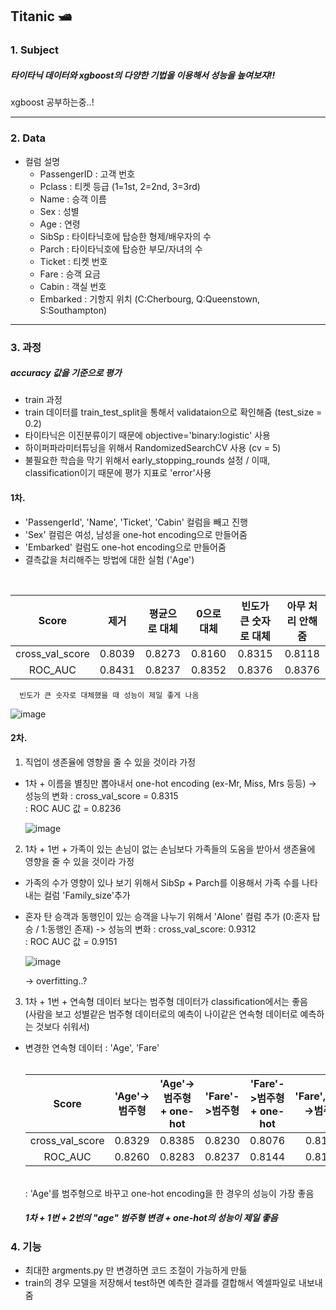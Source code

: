 Titanic 🛥️
---
### 1. Subject
##### 타이타닉 데이터와 xgboost의 다양한 기법을 이용해서 성능을 높여보쟈!!
xgboost 공부하는중..!

---
### 2. Data
 - 컬럼 설명
   - PassengerID : 고객 번호
   - Pclass : 티켓 등급 (1=1st, 2=2nd, 3=3rd)
   - Name : 승객 이름
   - Sex : 성별
   - Age : 연령
   - SibSp : 타이타닉호에 탑승한 형제/배우자의 수
   - Parch : 타이타닉호에 탑승한 부모/자녀의 수
   - Ticket : 티켓 번호
   - Fare : 승객 요금
   - Cabin : 객실 번호
   - Embarked : 기항지 위치 (C:Cherbourg, Q:Queenstown, S:Southampton)

---
### 3. 과정
##### accuracy 값을 기준으로 평가
  - train 과정
   - train 데이터를 train_test_split을 통해서 validataion으로 확인해줌 (test_size = 0.2)
   - 타이타닉은 이진분류이기 때문에 objective='binary:logistic' 사용
   - 하이퍼파라미터튜닝을 위해서 RandomizedSearchCV 사용 (cv = 5)
   - 불필요한 학습을 막기 위해서 early_stopping_rounds 설정 / 이때, classification이기 때문에 평가 지표로 'error'사용

#### 1차.
 - 'PassengerId', 'Name', 'Ticket', 'Cabin' 컬럼을 빼고 진행
 - 'Sex' 컬럼은 여성, 남성을 one-hot encoding으로 만들어줌
 - 'Embarked' 컬럼도 one-hot encoding으로 만들어줌
 - 결측값을 처리해주는 방법에 대한 실험 ('Age')
  <br>
  
   Score|제거|평균으로 대체|0으로 대체|빈도가 큰 숫자로 대체|아무 처리 안해줌
   :---:|:---:|:---:|:---:|:---:|:---:
   cross_val_score|0.8039|0.8273|0.8160|0.8315|0.8118
   ROC_AUC|0.8431|0.8237|0.8352|0.8376|0.8376
   
      빈도가 큰 숫자로 대체했을 때 성능이 제일 좋게 나옴
      
![image](https://user-images.githubusercontent.com/55525705/147059211-1941e8ae-4e6d-4f92-abed-b762d3e41aab.png)
    
#### 2차.
 1. 직업이 생존율에 영향을 줄 수 있을 것이라 가정
 - 1차 + 이름을 별칭만 뽑아내서 one-hot encoding (ex-Mr, Miss, Mrs 등등)
    -> 성능의 변화
       : cross_val_score = 0.8315 <br>
       : ROC AUC 값 = 0.8236
       
    ![image](https://user-images.githubusercontent.com/55525705/147039710-23eb13ec-d396-47fe-a962-fd127eac3a83.png)
    
 2. 1차 + 1번 + 가족이 있는 손님이 없는 손님보다 가족들의 도움을 받아서 생존율에 영향을 줄 수 있을 것이라 가정
 - 가족의 수가 영향이 있나 보기 위해서 SibSp + Parch를 이용해서 가족 수를 나타내는 컬럼 'Family_size'추가
 - 혼자 탄 승객과 동행인이 있는 승객을 나누기 위해서 'Alone' 컬럼 추가 (0:혼자 탑승 / 1:동행인 존재)
    -> 성능의 변화
       : cross_val_score: 0.9312 <br>
       : ROC AUC 값 = 0.9151
       
     ![image](https://user-images.githubusercontent.com/55525705/147043711-193a5647-9571-423a-b569-61f88e74eaff.png)
      
     -> overfitting..?
 
 3. 1차 + 1번 + 연속형 데이터 보다는 범주형 데이터가 classification에서는 좋음 <br>
   (사람을 보고 성별같은 범주형 데이터로의 예측이 나이같은 연속형 데이터로 예측하는 것보다 쉬워서)
 - 변경한 연속형 데이터 : 'Age', 'Fare' <br><br>
 
    Score|'Age'->범주형|'Age'->범주형 + one-hot|'Fare'->범주형|'Fare'->범주형 + one-hot|'Fare','Age'->범주형|'Fare','Age'->범주형 + one-hot
    :---:|:---:|:---:|:---:|:---:|:---:|:---:
    cross_val_score|0.8329|0.8385|0.8230|0.8076|0.8175|0.8287
    ROC_AUC|0.8260|0.8283|0.8237|0.8144|0.8145|0.8120
    
    <br>
       : 'Age'를 범주형으로 바꾸고 one-hot encoding을 한 경우의 성능이 가장 좋음
         
   ##### 1차 + 1번 + 2번의 "age" 범주형 변경 + one-hot의 성능이 제일 좋음

### 4. 기능
 - 최대한 argments.py 만 변경하면 코드 조절이 가능하게 만듦
 - train의 경우 모델을 저장해서 test하면 예측한 결과를 결합해서 엑셀파일로 내보내줌
